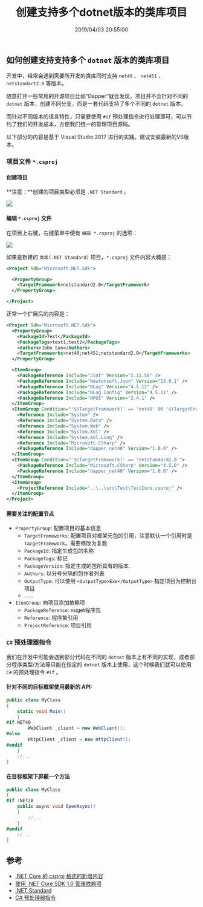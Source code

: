 ﻿---
title: "创建支持多个dotnet版本的类库项目"
date: "2019/04/03 20:55:00"
updated: "2019/07/10 14:38:26"
permalink: "create-a-class-library-project-that-supports-multiple-dotnet-versions/"
tags:
 - 项目
 - .NET Standard
categories:
 - [开发, C#]
---

## 如何创建支持支持多个 `dotnet` 版本的类库项目

开发中，经常会遇到需要所开发的类库同时支持 `net40` 、 `net451` 、 `netstandart2.0` 等版本。

随意打开一些常用的开源项目比如“Dapper”就会发现，项目并不会针对不同的 `dotnet` 版本，创建不同分支，而是一套代码支持了多个不同的 `dotnet` 版本。

而针对不同版本的语言特性，只需要使用 `#if` 预处理指令进行处理即可，可以节约了我们的开发成本，方便我们统一的管理项目源码。

以下部分的内容是基于 Visual Studio 2017 进行的实践，建议安装最新的VS版本。

### 项目文件 `*.csproj`

#### 创建项目

**注意：**创建的项目类型必须是 `.NET Standard` 。

![](/upload/2019/3/2019021914395620190403205200764.png)

#### 编辑 `*.csproj` 文件

在项目上右键，右键菜单中便有 `编辑 *.csproj` 的选项：

![](/upload/2019/3/2019021914453220190403205158717.png)

如果是新建的 `类库(.NET Standard)` 项目，`*.csproj` 文件内容大概是：

```xml
<Project Sdk="Microsoft.NET.Sdk">

  <PropertyGroup>
    <TargetFramework>netstandard2.0</TargetFramework>
  </PropertyGroup>

</Project>
```

正常一个扩展后的内容是：

```xml
<Project Sdk="Microsoft.NET.Sdk">
  <PropertyGroup>
    <PackageId>Test</PackageId>
    <PackageTags>test1;test2</PackageTags>
    <Authors>John Sun</Authors>
    <TargetFrameworks>net40;net451;netstandard2.0</TargetFrameworks>
  </PropertyGroup>

  <ItemGroup>
    <PackageReference Include="Jint" Version="2.11.58" />
    <PackageReference Include="Newtonsoft.Json" Version="12.0.1" />
    <PackageReference Include="NLog" Version="4.5.11" />
    <PackageReference Include="NLog.Config" Version="4.5.11" />
    <PackageReference Include="NPOI" Version="2.4.1" />
  </ItemGroup>
  <ItemGroup Condition="'$(TargetFramework)' == 'net40' OR '$(TargetFramework)' == 'net451'">
    <Reference Include="System" />
    <Reference Include="System.Data" />
    <Reference Include="System.Web" />
    <Reference Include="System.Xml" />
    <Reference Include="System.Xml.Linq" />
    <Reference Include="Microsoft.CSharp" />
    <PackageReference Include="dapper_net40" Version="1.0.0" />
  </ItemGroup>
  <ItemGroup Condition="'$(TargetFramework)' == 'netstandard2.0'">
    <PackageReference Include="Microsoft.CSharp" Version="4.5.0" />
    <PackageReference Include="dapper_net40" Version="1.0.0" />
  </ItemGroup>
  <ItemGroup>
    <ProjectReference Include="..\..\src\Test\TestCore.csproj" />
  </ItemGroup>
</Project>
```

#### 需要关注的配置节点

+ `PropertyGroup`: 配置项目的基本信息
  + `TargetFrameworks`: 配置项目对框架元包的引用，注意默认一个引用时是 `TargetFramework`，需要修改为复数
  + `PackageId`: 指定生成包的名称
  + `PackageTags`: 标记
  + `PackageVersion`: 指定生成的包所具有的版本
  + `Authors`: 以分号分隔的包作者列表
  + `OutputType`: 可以使用 `<OutputType>Exe</OutputType>` 指定项目为控制台项目
  + ……
+ `ItemGroup`: 向项目添加依赖项
  + `PackageReference`: nuget程序包
  + `Reference`: 程序集引用
  + `ProjectReference`: 项目引用

### `C#` 预处理器指令

我们在开发中可能会遇到部分代码在不同的 `dotnet` 版本上有不同的实现，或者部分程序类型/方法等只能在指定的 `dotnet` 版本上使用，这个时候我们就可以使用 `C#` 的预处理指令 `#if` 。

#### 针对不同的目标框架使用最新的 API:

```csharp
public class MyClass
{
    static void Main()
    {
#if NET40
        WebClient _client = new WebClient();
#else
        HttpClient _client = new HttpClient();
#endif
    }
    //...
}
```

#### 在目标框架下屏蔽一个方法

```csharp
public class MyClass
{
#if !NET20
    public async void OpenAsync()
    {
        //...
    }
#endif
    //...
}
```

## 参考

+ [.NET Core 的 csproj 格式的新增内容](https://docs.microsoft.com/zh-cn/dotnet/core/tools/csproj)
+ [使用 .NET Core SDK 1.0 管理依赖项](https://docs.microsoft.com/zh-cn/dotnet/core/tools/dependencies)
+ [.NET Standard](https://docs.microsoft.com/zh-cn/dotnet/standard/net-standard)
+ [C# 预处理器指令](https://docs.microsoft.com/zh-cn/dotnet/csharp/language-reference/preprocessor-directives/)
